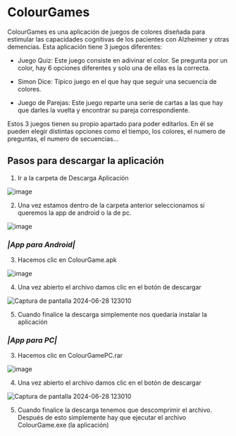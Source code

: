 # ColourGames
ColourGames es una aplicación de juegos de colores diseñada para estimular las capacidades cognitivas de los pacientes con Alzheimer y otras demencias. Esta aplicación tiene 3 juegos diferentes:

- Juego Quiz: Este juego consiste en adivinar el color. Se pregunta por un color, hay 6 opciones diferentes y solo una de ellas es la correcta.

- Simon Dice: Típico juego en el que hay que seguir una secuencia de colores.

- Juego de Parejas: Este juego reparte una serie de cartas a las que hay que darles la vuelta y encontrar su pareja correspondiente.

Estos 3 juegos tienen su propio apartado para poder editarlos. En él se pueden elegir distintas opciones como el tiempo, los colores, el numero de preguntas, el numero de secuencias...

## Pasos para descargar la aplicación

1. Ir a la carpeta de Descarga Aplicación

  ![image](https://github.com/dannycata/ColourGames/assets/101550048/d2c91f0f-1ce6-44c1-ba05-a8abaaf93031)

2. Una vez estamos dentro de la carpeta anterior seleccionamos si queremos la app de android o la de pc.

  ![image](https://github.com/dannycata/ColourGames/assets/101550048/bb6ef515-62dc-4de4-9529-bbf5e6909b18)



### *|App para Android|*  

3. Hacemos clic en ColourGame.apk

  ![image](https://github.com/dannycata/ColourGames/assets/101550048/35266f35-ff0c-4ff2-aed3-393190d6fc49)


4. Una vez abierto el archivo damos clic en el botón de descargar

  ![Captura de pantalla 2024-06-28 123010](https://github.com/dannycata/ColourGames/assets/101550048/002b56c0-1275-4cf5-81ec-0625fc5b65cb)

5. Cuando finalice la descarga simplemente nos quedaría instalar la aplicación



### *|App para PC|*

3. Hacemos clic en ColourGamePC.rar

  ![image](https://github.com/dannycata/ColourGames/assets/101550048/cfdaeb9d-7125-489b-af36-f6113ed43281)

4. Una vez abierto el archivo damos clic en el botón de descargar

  ![Captura de pantalla 2024-06-28 123010](https://github.com/dannycata/ColourGames/assets/101550048/002b56c0-1275-4cf5-81ec-0625fc5b65cb)

5. Cuando finalice la descarga tenemos que descomprimir el archivo. Después de esto simplemente hay que ejecutar el archivo ColourGame.exe (la aplicación)


